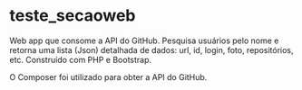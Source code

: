 # teste_secaoweb
Web app que consome a API do GitHub. Pesquisa usuários pelo nome e retorna uma lista (Json) detalhada de dados: url, id, login, foto, repositórios, etc. Construído com PHP e Bootstrap.

O Composer foi utilizado para obter a API do GitHub. 
